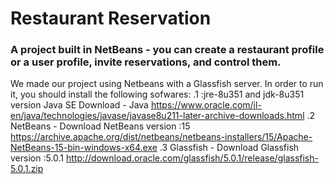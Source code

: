 # Restaurant Reservation
### A project built in NetBeans - you can create a restaurant profile or a user profile, invite reservations, and control them.
We made our project using Netbeans with a Glassfish server. In order to run it, you should install the following sofwares:
.1
 :jre-8u351 and jdk-8u351 version Java SE Download - Java
https://www.oracle.com/il-en/java/technologies/javase/javase8u211-later-archive-downloads.html
.2
 NetBeans - Download NetBeans version :15
https://archive.apache.org/dist/netbeans/netbeans-installers/15/Apache-NetBeans-15-bin-windows-x64.exe
.3
 Glassfish - Download Glassfish version :5.0.1
http://download.oracle.com/glassfish/5.0.1/release/glassfish-5.0.1.zip

